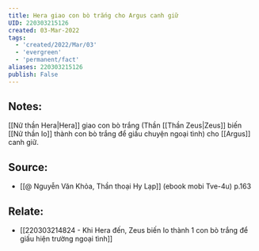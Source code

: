 ```yaml
---
title: Hera giao con bò trắng cho Argus canh giữ
UID: 220303215126
created: 03-Mar-2022
tags:
  - 'created/2022/Mar/03'
  - 'evergreen'
  - 'permanent/fact'
aliases: 220303215126
publish: False
---
```

## Notes:
[[Nữ thần Hera|Hera]] giao con bò trắng (Thần [[Thần Zeus|Zeus]] biến [[Nữ thần Io]] thành con bò trắng để giấu chuyện ngoại tình) cho [[Argus]] canh giữ.

## Source:
- [[@ Nguyễn Văn Khỏa, Thần thoại Hy Lạp]] (ebook mobi Tve-4u) p.163

## Relate:
- [[220303214824 - Khi Hera đến, Zeus biến Io thành 1 con bò trắng để giấu hiện trường ngoại tình]]